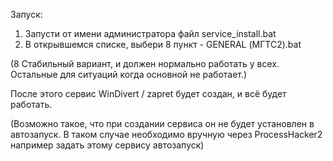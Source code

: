 Запуск:

1. Запусти от имени администратора файл service_install.bat
2. В открывшемся списке, выбери 8 пункт - GENERAL (МГТС2).bat 

(8 Стабильный вариант, и должен нормально работать у всех. Остальные для ситуаций когда основной не работает.)

После этого сервис WinDivert / zapret будет создан, и всё будет работать.

(Возможно такое, что при создании сервиса он не будет установлен в автозапуск. В таком случае необходимо вручную через ProcessHacker2 например задать этому сервису автозапуск)
